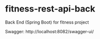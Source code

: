# fitness-rest-api-back
Back End (Spring Boot) for fitness project

Swagger:
http://localhost:8082/swagger-ui/
